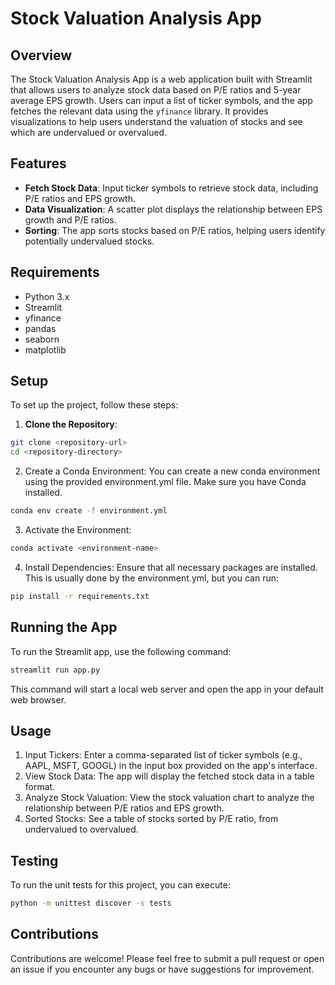 # Stock Valuation Analysis App

## Overview

The Stock Valuation Analysis App is a web application built with Streamlit that allows users to analyze stock data based on P/E ratios and 5-year average EPS growth. Users can input a list of ticker symbols, and the app fetches the relevant data using the `yfinance` library. It provides visualizations to help users understand the valuation of stocks and see which are undervalued or overvalued.

## Features

- **Fetch Stock Data**: Input ticker symbols to retrieve stock data, including P/E ratios and EPS growth.
- **Data Visualization**: A scatter plot displays the relationship between EPS growth and P/E ratios.
- **Sorting**: The app sorts stocks based on P/E ratios, helping users identify potentially undervalued stocks.

## Requirements

- Python 3.x
- Streamlit
- yfinance
- pandas
- seaborn
- matplotlib

## Setup

To set up the project, follow these steps:

1. **Clone the Repository**:

```bash
git clone <repository-url>
cd <repository-directory>
```

2. Create a Conda Environment: You can create a new conda environment using the provided environment.yml file. Make sure you have Conda installed.

```bash
conda env create -f environment.yml
```

3. Activate the Environment:

```bash
conda activate <environment-name>
```

4. Install Dependencies: Ensure that all necessary packages are installed. This is usually done by the environment.yml, but you can run:

```bash
pip install -r requirements.txt
```

## Running the App

To run the Streamlit app, use the following command:

```bash
streamlit run app.py
```

This command will start a local web server and open the app in your default web browser.

## Usage

1. Input Tickers: Enter a comma-separated list of ticker symbols (e.g., AAPL, MSFT, GOOGL) in the input box provided on the app's interface.
2. View Stock Data: The app will display the fetched stock data in a table format.
3. Analyze Stock Valuation: View the stock valuation chart to analyze the relationship between P/E ratios and EPS growth.
4. Sorted Stocks: See a table of stocks sorted by P/E ratio, from undervalued to overvalued.

## Testing

To run the unit tests for this project, you can execute:

```bash
python -m unittest discover -s tests
```

## Contributions

Contributions are welcome! Please feel free to submit a pull request or open an issue if you encounter any bugs or have suggestions for improvement.
